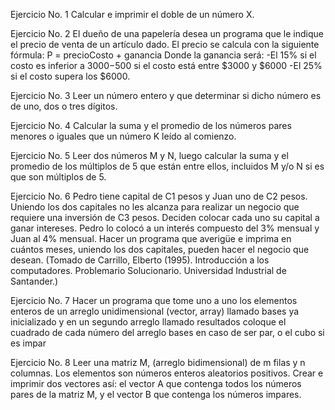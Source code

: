 Ejercicio No. 1
Calcular e imprimir el doble de un número X.

Ejercicio No. 2
El dueño de una papelería desea un programa que le indique el precio de venta de un artículo dado. El precio se
calcula con la siguiente fórmula:
P = precioCosto + ganancia
Donde la ganancia será:
-El 15% si el costo es inferior a $3000
-$500 si el costo está entre $3000 y $6000
-El 25% si el costo supera los $6000.

Ejercicio No. 3
Leer un número entero y que determinar si dicho número es de uno, dos o tres dígitos.

Ejercicio No. 4
Calcular la suma y el promedio de los números pares menores o iguales que un número K leído al comienzo.

Ejercicio No. 5
Leer dos números M y N, luego calcular la suma y el promedio de los múltiplos de 5 que están entre ellos,
incluidos M y/o N si es que son múltiplos de 5.

Ejercicio No. 6
Pedro tiene capital de C1 pesos y Juan uno de C2 pesos. Uniendo los dos capitales no les alcanza para realizar
un negocio que requiere una inversión de C3 pesos. Deciden colocar cada uno su capital a ganar intereses. Pedro
lo colocó a un interés compuesto del 3% mensual y Juan al 4% mensual. Hacer un programa que averigüe e
imprima en cuántos meses, uniendo los dos capitales, pueden hacer el negocio que desean. (Tomado de Carrillo,
Elberto (1995). Introducción a los computadores. Problemario Solucionario. Universidad Industrial de
Santander.)

Ejercicio No. 7
Hacer un programa que tome uno a uno los elementos enteros de un arreglo unidimensional (vector, array)
llamado bases ya inicializado y en un segundo arreglo llamado resultados coloque el cuadrado de cada número
del arreglo bases en caso de ser par, o el cubo si es impar

Ejercicio No. 8
Leer una matriz M, (arreglo bidimensional) de m filas y n columnas. Los elementos son números enteros
aleatorios positivos. Crear e imprimir dos vectores así: el vector A que contenga todos los números pares de la
matriz M, y el vector B que contenga los números impares.